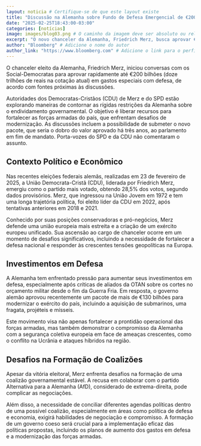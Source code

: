 ```yaml
---
layout: noticia # Certifique-se de que este layout existe
title: "Discussão na Alemanha sobre Fundo de Defesa Emergencial de €200 Bilhões"
date: "2025-02-25T18:43:00-03:00"
categories: [notícias]
image: images/blog03.png # O caminho da imagem deve ser absoluto ou relativo à pasta do site
excerpt: "O novo chanceler da Alemanha, Friedrich Merz, busca aprovar €200 bilhões para modernizar as forças armadas, contornando restrições fiscais. O investimento responde a pressões da OTAN e tensões na Europa."
author: "Bloomberg" # Adicione o nome do autor
author_link: "https://www.bloomberg.com" # Adicione o link para o perfil do autor
---
```


O chanceler eleito da Alemanha, <span class="highlight">Friedrich Merz</span>, iniciou conversas com os <span class="highlight">Social-Democratas</span> para aprovar rapidamente até €200 bilhões (doze trilhões de reais na cotação atual) em gastos especiais com defesa, de acordo com fontes próximas às discussões.

Autoridades dos <span class="highlight">Democratas-Cristãos</span> (CDU) de Merz e do <span class="highlight">SPD</span> estão explorando maneiras de contornar as rígidas restrições da Alemanha sobre o endividamento governamental. O objetivo é liberar recursos para fortalecer as forças armadas do país, que enfrentam desafios de modernização. As discussões incluem a possibilidade de submeter o novo pacote, que seria o dobro do valor aprovado há três anos, ao parlamento em fim de mandato. Porta-vozes do SPD e da CDU não comentaram o assunto.

## Contexto Político e Econômico

Nas recentes eleições federais alemãs, realizadas em 23 de fevereiro de 2025, a <span class="highlight">União Democrata-Cristã (CDU)</span>, liderada por Friedrich Merz, emergiu como o partido mais votado, obtendo 28,5% dos votos, segundo dados provisórios. Merz, que ingressou na União Jovem em 1972 e tem uma longa trajetória política, foi eleito líder da CDU em 2022, após tentativas anteriores em 2018 e 2021.

Conhecido por suas posições conservadoras e pró-negócios, Merz defende uma união europeia mais estreita e a criação de um <span class="highlight">exército europeu unificado</span>. Sua ascensão ao cargo de chanceler ocorre em um momento de desafios significativos, incluindo a necessidade de fortalecer a defesa nacional e responder às crescentes tensões geopolíticas na Europa.

## Investimentos em Defesa

A Alemanha tem enfrentado pressão para aumentar seus investimentos em defesa, especialmente após críticas de aliados da <span class="highlight">OTAN</span> sobre os cortes no orçamento militar desde o fim da Guerra Fria. Em resposta, o governo alemão aprovou recentemente um pacote de mais de €130 bilhões para modernizar o exército do país, incluindo a aquisição de submarinos, uma fragata, projéteis e mísseis.

Este movimento visa não apenas fortalecer a prontidão operacional das forças armadas, mas também demonstrar o compromisso da Alemanha com a segurança coletiva europeia em face de ameaças crescentes, como o conflito na Ucrânia e ataques híbridos na região.

## Desafios na Formação de Coalizões

Apesar da vitória eleitoral, Merz enfrenta desafios na formação de uma <span class="highlight">coalizão governamental estável</span>. A recusa em colaborar com o partido <span class="highlight">Alternativa para a Alemanha (AfD)</span>, considerado de extrema-direita, pode complicar as negociações.

Além disso, a necessidade de conciliar diferentes agendas políticas dentro de uma possível coalizão, especialmente em áreas como política de defesa e economia, exigirá habilidades de negociação e compromisso. A formação de um governo coeso será crucial para a implementação eficaz das políticas propostas, incluindo os planos de aumento dos gastos em defesa e a modernização das forças armadas.
